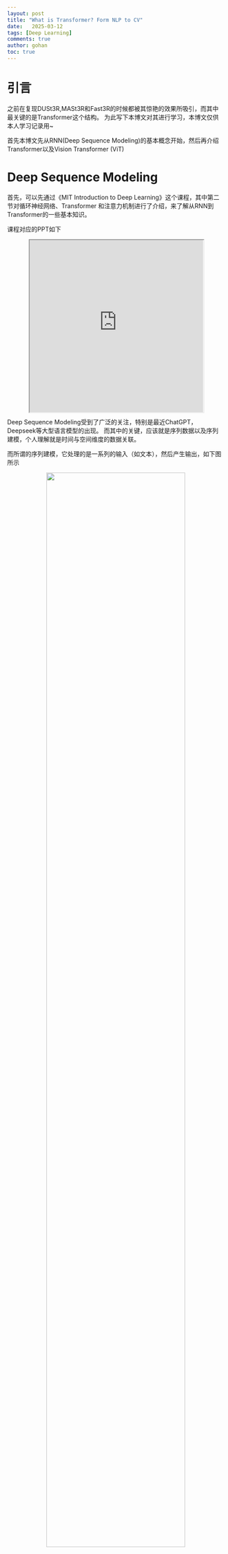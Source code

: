 ```yaml
---
layout: post
title: "What is Transformer? Form NLP to CV"
date:   2025-03-12
tags: [Deep Learning]
comments: true
author: gohan
toc: true
---
```



<!-- * 目录
{:toc} -->


<!-- !!!!!!!!!!!!!!!!!!!!!!!!!!!!!!!!!!!!!!!!!!!!!!!!!!!!!!!!!!!!!!!!!!!!!!!!!!!!!!!!!!!!!!!!!!!!!!!!!!!!!!!!!!!!!!!!!!!!!!!!!!! -->
# 引言
之前在复现DUSt3R,MASt3R和Fast3R的时候都被其惊艳的效果所吸引，而其中最关键的是Transformer这个结构。
为此写下本博文对其进行学习，本博文仅供本人学习记录用~

首先本博文先从RNN(Deep Sequence Modeling)的基本概念开始，然后再介绍Transformer以及Vision Transformer (ViT)


# Deep Sequence Modeling

首先，可以先通过《MIT Introduction to Deep Learning》这个课程，其中第二节对循环神经网络、Transformer 和注意力机制进行了介绍，来了解从RNN到Transformer的一些基本知识。

课程对应的PPT如下

<div align="center" style="
  position: relative; 
  width: 80%; 
  height: 400px;
  margin: 0 auto;
  border-radius: 15px;
  background: url('https://gohan.github.io/File/Representative_works/loading-icon.gif') center/contain no-repeat;
  ">
  <iframe width="100%" height="100%"
    src="https://introtodeeplearning.com/slides/6S191_MIT_DeepLearning_L2.pdf#toolbar=0&navpanes=0&scrollbar=0" ></iframe>
</div>

Deep Sequence Modeling受到了广泛的关注，特别是最近ChatGPT，Deepseek等大型语言模型的出现。
而其中的关键，应该就是序列数据以及序列建模，个人理解就是时间与空间维度的数据关联。

而所谓的序列建模，它处理的是一系列的输入（如文本），然后产生输出，如下图所示
<div align="center">
  <img src="https://gohan.github.io/ubuntu_md_blog/images/微信截图_20250312174235.png" width="80%" />
<figcaption>  
</figcaption>
</div>

## RNN
而RNN(Recurrent Neural Networks)则是最先用于处理顺序数据的

<div align="center">
  <table style="border: none; background-color: transparent;">
    <tr align="center">
      <td style="width: 50%; border: none; padding: 0.01; background-color: transparent; vertical-align: middle;">
        <img src="https://gohan.github.io/ubuntu_md_blog/images/微信截图_20250312174547.png" width="100%" />
        静态单个操作的神经网络（多个时间序列，独立操作）
      </td>
      <td style="width: 50%; border: none; padding: 0.01; background-color: transparent; vertical-align: middle;">
        <img src="https://gohan.github.io/ubuntu_md_blog/images/微信截图_20250312174737.png" width="100%" />
        顺序序列的神经网络（h为hidden state，作为先前的记录）
      </td>
    </tr>
  </table>
  <figcaption>
  左图由于鼓励处理每个输入，并没有将时间上的关联考虑，而右图则是输入考虑了先前时间步长（time step）的内部状态与当前的计算关联起来
  </figcaption>
</div>


<div align="center">
  <table style="border: none; background-color: transparent;">
    <tr align="center">
      <td style="width: 50%; border: none; padding: 0.01; background-color: transparent; vertical-align: middle;">
        <img src="https://gohan.github.io/ubuntu_md_blog/images/微信截图_20250312180530.png" width="100%" />
      </td>
      <td style="width: 50%; border: none; padding: 0.01; background-color: transparent; vertical-align: middle;">
        <img src="https://gohan.github.io/ubuntu_md_blog/images/微信截图_20250312180924.png" width="100%" />
      </td>
    </tr>
  </table>
  <figcaption>
  RNN State Update and Output
  </figcaption>
</div>

RNN的计算图如下图所示，这些在每个单独的时间步都是采用相同的权重矩阵。然后在每个片段（即每个单独的时间步长）计算loss，然后将所有的时间下的损失求和获取总的loss

<div align="center">
  <img src="https://gohan.github.io/ubuntu_md_blog/images/微信截图_20250312181116.png" width="80%" />
<figcaption>  
</figcaption>
</div>

RNN预测`Next word`要做的第一步，则是把语言转换成某种表达输入网络中，而不是直接输入单词。
而要做到这点，首先需要有单词表，具有所有可能遇到的单词的库。

然后，将这个词汇表中的各个单词映射到一个数字（也就是单词对应的数字索引），那么就可以将语句转换为向量。
而下图的第三步embedding就是将数字索引映射到一个大小固定的向量（如下图，以二进制编码，就是2，对应的是cat）。
当然也可以通过learning的方法来学习把单词映射到低维度、长度固定的空间，这样相似的单词就会位于相似的区域~

<div align="center">
  <img src="https://gohan.github.io/ubuntu_md_blog/images/微信截图_20250312183428.png" width="80%" />
<figcaption>  
</figcaption>
</div>

而RNN的训练也是采用BP，只不过是叫`Backpropagation Through Time (BPTT)`

<div align="center">
  <table style="border: none; background-color: transparent;">
    <tr align="center">
      <td style="width: 50%; border: none; padding: 0.01; background-color: transparent; vertical-align: middle;">
        <img src="https://gohan.github.io/ubuntu_md_blog/images/微信截图_20250313113439.png" width="100%" />
      </td>
      <td style="width: 50%; border: none; padding: 0.01; background-color: transparent; vertical-align: middle;">
        <img src="https://gohan.github.io/ubuntu_md_blog/images/微信截图_20250313113455.png" width="100%" />
      </td>
    </tr>
  </table>
  <figcaption>
  BP vs BPTT
  </figcaption>
</div>

所谓的BP Through Time也就是不再通过单个前馈网络反向传播损失，而是跨越所有的time step来反向传播误差，这样可以把来自后面时间的误差反馈到前面的时间去。

而如果有很多大的值，会导致梯度爆炸，而如果有很多小的值又会导致梯度消失，这样就导致无法将时间较晚的梯度传递到最开始.这也就是RNN比较难训练的因素之一.

<div align="center">
  <img src="https://gohan.github.io/ubuntu_md_blog/images/微信截图_20250313114812.png" width="80%" />
  <table style="border: none; background-color: transparent;">
    <tr align="center">
      <td style="width: 50%; border: none; padding: 0.01; background-color: transparent; vertical-align: middle;">
        <img src="https://gohan.github.io/ubuntu_md_blog/images/微信截图_20250313114818.png" width="80%" />
      </td>
      <td style="width: 50%; border: none; padding: 0.01; background-color: transparent; vertical-align: middle;">
        <img src="https://gohan.github.io/ubuntu_md_blog/images/微信截图_20250313114825.png" width="80%" />
      </td>
    </tr>
  </table>
   <img src="https://gohan.github.io/ubuntu_md_blog/images/微信截图_20250313115109.png" width="80%" />
  <figcaption>
  </figcaption>
</div>

那么因此，GRU也就是出来了，通过一个gate来控制传递隐藏状态更新的信息量，此外LSTM也被提出来了。
它们的结构内部有极其巧妙的长期状态输入和输出，能够让模型从文本中提取丰富的上下文语义。

<div align="center">
  <img src="https://gohan.github.io/ubuntu_md_blog/images/微信截图_20250313115615.png" width="80%" />
<figcaption>  
</figcaption>
</div>

而RNN也有以下的局限：
1. Encoding bottleneck，RNN的状态是一个固定size的向量，因此只能将有限的信息封装到里面
2. Slow, no parallelization，由于RNN是逐个time step来处理信息的（有固定的顺序依赖性），因此没法并行运算，
3. Not long memory，而上面的第一点，有限的状态编码会限制循环架构的长期记忆容量

<div align="center">
  <img src="https://gohan.github.io/ubuntu_md_blog/images/微信截图_20250313120659.png" width="80%" />
<figcaption>  
</figcaption>
</div>

那么针对这些局限，研究人员就开始思考如何去处理全部的数据，而并不是组个time step来处理，也就是消除掉递归的需求，如下所示：

<div align="center">
  <img src="https://gohan.github.io/ubuntu_md_blog/images/微信截图_20250313120851.png" width="80%" />
<figcaption>  
</figcaption>
</div>
也就是把全部都整合到一起，这个也就是Transformer的motivation

<!-- !!!!!!!!!!!!!!!!!!!!!!!!!!!!!!!!!!!!!!!!!!!!!!!!!!!!!!!!!!!!!!!!!!!!!!!!!!!!!!!!!!!!!!!!!!!!!!!!!!!!!!!!!!!!!!!!!!!!!!!!!!! -->

# Transformer

Transformer最早是由2017年Google的[《Attention is All You Need》](https://proceedings.neurips.cc/paper/2017/file/3f5ee243547dee91fbd053c1c4a845aa-Paper.pdf)这篇论文提出的，当时主要是针对自然语言处理领域提出的。
之前的RNN模型记忆长度有限（后续虽然由LSTM），但无法并行化，只有计算完$t_i$时刻后的数据才能计算$t_{i+1}$时刻的数据，但Transformer都可以做到（理论上其记忆长度是无限长的，并且其可以并行优化）

Transformer的基本解析其实可以用下图来描述

<div align="center">
  <img src="https://gohan.github.io/ubuntu_md_blog/images/微信截图_20250312111034.png" width="80%" />
<figcaption>  
</figcaption>
</div>

下面对其关键部分进行解读

## Self-Attention
先假设输入的序列长度为2，两个输入节点$x_1$和$x_2$通过Input Embedding也就是图中的$f(x)$将输入映射到$a_1$和$a_2$
<div align="center">
  <img src="https://gohan.github.io/ubuntu_md_blog/images/微信截图_20250312115425.png" width="80%" />
<figcaption>  
</figcaption>
</div>

然后将$a_1$和$a_2$通过三个变换矩阵$W_Q,W_K,W_V$(可训练，共享权重的全连接层)得到对应的$q^i,k^i,v^i$。

为什么要QKV这三个信息呢？直观来讲，这三者分别代表：
* $q$代表query，可以理解为查询的需求。后续会去和每一个$k$进行匹配
* $k$代表key，可以理解为被查询时用于匹配的键值。后续会被每个$q$匹配
* $v$则是从$a$中提取的信息，可以理解为$q$查询，$k$应答，那么对应的匹配度是多少

后续$q$和$k$匹配的过程可以理解成计算两者的相关性，相关性越大对应$v$的权重也就越大。
然后把匹配大的通过softmax提取出来，这样我们就可以得到更重要的信息，那么这个信息也就是需要强调（attention）让网络重点学习的~

而之所以说transformer是可以并行运算的，其实就是因为它是可以写成矩阵形式的操作，如下面的样例

<div align="center">
  <img src="https://gohan.github.io/ubuntu_md_blog/images/微信截图_20250312115931.png" width="60%" />
  <img src="https://gohan.github.io/ubuntu_md_blog/images/微信截图_20250312115937.png" width="60%" />
<figcaption>  
</figcaption>
</div>

在分别获取了QKV后，通过下面公式以及softmax的处理得到($\widehat{a}_{1,1}$,$\widehat{a}_{1,2}$)和($\widehat{a}_{2,1}$,$\widehat{a}_{2,2}$)
<div align="center">
  <img src="https://gohan.github.io/ubuntu_md_blog/images/微信截图_20250312112645.png" width="60%" />
  <img src="https://gohan.github.io/ubuntu_md_blog/images/微信截图_20250312120342.png" width="80%" />
<figcaption>  
</figcaption>
</div>

此处的$\widehat{a}$相当于计算得到针对每个$v$的权重，接着进行加权得到最终结果$b_1$和$b_2$
<div align="center">
  <img src="https://gohan.github.io/ubuntu_md_blog/images/微信截图_20250312120535.png" width="80%" />
<figcaption>  
</figcaption>
</div>



所谓的`Self-Attention`就是论文中的一个公式,也就是通过输入序列$a_1$和$a_2$，得到对应的映射$b_1$和$b_2$

<div align="center">
  <img src="https://gohan.github.io/ubuntu_md_blog/images/微信截图_20250312112645.png" width="60%" />
  <img src="https://gohan.github.io/ubuntu_md_blog/images/微信截图_20250312112954.png" width="40%" />
<figcaption>  
</figcaption>
</div>

上面采用的是两个序列为解析样例，下面用一个实际的输入一个句子来解析上面公司的过程。

对于输入的句子$x$,首先先embedding提取向量，然后添加位置编码（位置编码下面介绍）
<div align="center">
  <img src="https://gohan.github.io/ubuntu_md_blog/images/微信截图_20250313122729.png" width="60%" />
<figcaption>  
</figcaption>
</div>

然后分别提取QKV（query, key, value），也就是用于搜索看哪个才是重要的信息

<div align="center">
  <img src="https://gohan.github.io/ubuntu_md_blog/images/微信截图_20250313122902.png" width="60%" />
<figcaption>  
</figcaption>
</div>

然后通过公式来计算每对特征对应的query与key，获得它们的相似性

<div align="center">
  <img src="https://gohan.github.io/ubuntu_md_blog/images/微信截图_20250313122949.png" width="60%" />
<figcaption>  
</figcaption>
</div>

然后用softmax来计算attention的权重，就是哪个地方是需要被attention的（获取各个组成部分之间的相互关联的相对权重）

<div align="center">
  <img src="https://gohan.github.io/ubuntu_md_blog/images/微信截图_20250313123046.png" width="60%" />
<figcaption>  
</figcaption>
</div>

接下来就是self-attention来提取特征，可以理解为与自身的value相乘，来进一步提取attention的特征

<div align="center">
  <img src="https://gohan.github.io/ubuntu_md_blog/images/微信截图_20250313123125.png" width="60%" />
<figcaption>  
</figcaption>
</div>

整体对于self-attention的公式理解也就是下图

<div align="center">
  <img src="https://gohan.github.io/ubuntu_md_blog/images/微信截图_20250313123237.png" width="60%" />
<figcaption>  
</figcaption>
</div>


## Multi-Head Attention
`Multi-head attention allows the model to jointly attend to information from different representation subspaces at different positions`
而之所以要加head，可以直观理解为进一步提升网络的容量，就是不仅仅attention一个区域，而是多个区域，直观理解如下图所示

<div align="center">
  <img src="https://gohan.github.io/ubuntu_md_blog/images/微信截图_20250313124131.png" width="60%" />
<figcaption>  
</figcaption>
</div>


所谓的Multi-Head其实也就是上面的self attention中$W_Q,W_K,W_V$得到对应的$q^i,k^i,v^i$分别拆分多个head（均分操作，将$q^i,k^i,v^i$均分为$h$份），然后分别对应部分汇聚到一个head中。如下图所示。$q^1$拆分为$q^{1,1}$和$q^{1,2}$，然后$q^{1,1}$就是属于head1，而$q^{1,2}$则是属于head2

<div align="center">
  <img src="https://gohan.github.io/ubuntu_md_blog/images/微信截图_20250312113450.png" width="80%" />
  <img src="https://gohan.github.io/ubuntu_md_blog/images/微信截图_20250312113552.png" width="80%" />
  <img src="https://gohan.github.io/ubuntu_md_blog/images/微信截图_20250312113732.png" width="80%" />
<figcaption>  
</figcaption>
</div>

这样就可以把数据可以分为head1和head2对应的数据，然后再对每个head执行上面self attention的一系列过程，就能得到对应的b(比如$head1$对应了$b_{1,1}$和$b_{2,2}$)

<div align="center">
   <img src="https://gohan.github.io/ubuntu_md_blog/images/微信截图_20250312112645.png" width="60%" />
   <img src="https://gohan.github.io/ubuntu_md_blog/images/微信截图_20250312121247.png" width="80%" />
<figcaption>  
</figcaption>
</div>

接下来，再对每个head得到的结果b进行拼接（concat）

<div align="center">
  <img src="https://gohan.github.io/ubuntu_md_blog/images/微信截图_20250312114123.png" width="80%" />
<figcaption>  
</figcaption>
</div>

接着将拼接后的结果通过一个可学习的参数$W^O$进行融合，得到最终的结果$b_1$和$b_2$

<div align="center">
  <img src="https://gohan.github.io/ubuntu_md_blog/images/微信截图_20250312114322.png" width="80%" />
<figcaption>  
</figcaption>
</div>

因此，所谓的Multi-Head就是对应论文下面的公式：

<div align="center">
  <img src="https://gohan.github.io/ubuntu_md_blog/images/微信截图_20250312114436.png" width="60%" />
  <img src="https://gohan.github.io/ubuntu_md_blog/images/微信截图_20250312114655.png" width="40%" />
<figcaption>  
</figcaption>
</div>

## Positional Encoding
对于上面的multi-head attention，如果$a_2$和$a_3$位置变了，那么实际上对于$b_1$是没有影响的，因此就引入位置编码

<div align="center">
  <img src="https://gohan.github.io/ubuntu_md_blog/images/微信截图_20250312114903.png" width="80%" />
<figcaption>  
</figcaption>
</div>

而所谓的位置编码其实就是对于每个$a_i$都加入一个可训练的位置编码（或者论文计算公式算出的位置编码）

<div align="center">
  <img src="https://gohan.github.io/ubuntu_md_blog/images/微信截图_20250312115009.png" width="60%" />
<figcaption>  
</figcaption>
</div>


<!-- !!!!!!!!!!!!!!!!!!!!!!!!!!!!!!!!!!!!!!!!!!!!!!!!!!!!!!!!!!!!!!!!!!!!!!!!!!!!!!!!!!!!!!!!!!!!!!!!!!!!!!!!!!!!!!!!!!!!!!!!!!! -->

# Vision Transformer (ViT)
来自于2020的ICLR[《An image is worth 16x16 words: Transformers for image recognition at scale》](https://arxiv.org/pdf/2010.11929/1000)

ViT模型的模型架构如下图所示.对于输入的图片，首先将其分成每个小的patches.
然后将每个patches输入embedding层，然后得到每个patches对应的token，然后再这一系列的token前面加入新的token（用于分类的class token）。
至此应该就是相当于NLP中Transformer的$a_i$，然后再加入位置信息（Position embedding）

<div align="center">
  <img src="https://gohan.github.io/ubuntu_md_blog/images/微信截图_20250312131237.png" width="80%" />
  <img src="https://gohan.github.io/ubuntu_md_blog/images/b3b87535b91b51d80adc759455531f14.gif" width="80%" />
<figcaption>  
</figcaption>
</div>

然后根据Transformer中输入多少个patches就能得到多少个输出，输出再通过MLP来实现分类的层结构。

## Embedding Layer
对于标准的Transformer模块，要求输入的是token（向量）序列（一个二维的矩阵，[num_token, token_dim]）。
但是对于图像数据而言，其数据格式为[H, W, C]是三维矩阵明显不是Transformer想要的。所以需要先通过一个Embedding层来对数据做个变换。如下图所示

<div align="center">
  <img src="https://gohan.github.io/ubuntu_md_blog/images/微信截图_20250312133423.png" width="80%" />
<figcaption>  
</figcaption>
</div>

其中token 0-9对应的都是向量序列（二维的矩阵）。以ViT-B/16为例，对于16*16大小的patch，每个token向量长度为16*16*3=768。

而在具体的在代码实现中，通过一个卷积层来实现。 
以ViT-B/16为例，直接使用一个卷积核大小为16x16，步距为16，卷积核个数（channel数）为768的卷积来实现。
通过卷积原图[224, 224, 3] -> [14, 14, 768]，然后把H以及W两个维度展平即可[14, 14, 768] -> [196, 768]（14*14=196），此时正好变成了一个二维矩阵，正是Transformer想要的（num_token=196，token_dim=768，一共196个token，每个token的维度为768）。

在输入Transformer Encoder之前注意需要加上`class token`以及`Position Embedding`。 
* 在上面的tokens[num_token, token_dim]中插入一个专门用于分类的`class token`，这个`class token`是一个可训练的参数，数据格式和其他token一样都是一个向量，
以ViT-B/16为例，就是一个长度为768的向量，与之前从图片中生成的tokens拼接在一起，`Cat([1, 768], [196, 768]) -> [197, 768]`
* 至于`Position Embedding`也就是前面Transformer中提到的Positional Encoding，采用的是一个可训练的参数，由于是直接叠加在tokens上的（执行加的操作），所以shape要一样。以ViT-B/16为例，拼接`class token`后shape是[197, 768]，那么对应的Position Embedding的shape也是[197, 768]。

关于位置编码，论文也通过实验验证了，如果实用了能带来3%的提升，而具体实用什么形式的编码，差异并不大~
而之所以要用位置编码，直观理解就是ViT对于输入的image patch/token是没有管输入的顺序的，因此位置编码就成了持续跟踪patch token相对于原图的位置的一个关键因素

下图红色标出的是对于每个patch的最终学习到的位置编码与其他patch的位置编码进行求余弦相似度，可以看到最亮（值为1）是自身所在的位置。而其与对应的一列和一行的相似度都比较高.

<div align="center">
  <img src="https://gohan.github.io/ubuntu_md_blog/images/微信截图_20250312141011.png" width="100%" />
<figcaption>  
</figcaption>
</div>

## Transformer Encoder

Transformer Encoder其实就是重复堆叠Encoder Block L次

<div align="center">
  <img src="https://gohan.github.io/ubuntu_md_blog/images/微信截图_20250312141410.png" width="80%" />
<figcaption>  
</figcaption>
</div>

对于上图重新绘制的Encoder Block，主要由以下几部分组成：
* Layer Normalization，该方法主要是针对NLP领域提出的，这里是对每个token进行Norm处理
* Multi-Head Attention也就是上面提到的Transformer的结构
* Dropout/DropPath，在原论文的代码中是直接使用的Dropout层（论文没画，源码有），也就是正则化（通过一定的概率随机将隐藏神经元的某些激活值设置为零，以实现简化网络，避免过拟合）
* MLP Block，就是全连接+GELU激活函数+Dropout组成的，其中，第一个全连接层会把输入节点个数翻4倍[197, 768] -> [197, 3072]，第二个全连接层会还原回原节点个数[197, 3072] -> [197, 768]


## MLP Head

通过Transformer Encoder后输出的shape和输入的shape是保持不变的，以ViT-B/16为例，输入的token是[197, 768]输出的还是[197, 768]。
由于只是需要分类的信息，所以只需要提取出`class token`生成的对应结果就行，即[197, 768]中抽取出`class token`对应的[1, 768]。
然后通过MLP Head得到最终的分类结果~

<div align="center">
  <img src="https://gohan.github.io/ubuntu_md_blog/images/微信截图_20250312142341.png" width="80%" />
<figcaption>  
</figcaption>
</div>

MLP Head原论文中说：在训练ImageNet21K时是由Linear(全连接层)+tanh激活函数+Linear组成。但是迁移到ImageNet1K上或者自己的数据上时，只用一个Linear即可。
故此，MLP head就理解为一共全连接层即可~

最终的ViT-B/16整个pipeline如下图所示：
<div align="center">
  <img src="https://gohan.github.io/ubuntu_md_blog/images/微信截图_20250312142631.png" width="100%" />
<figcaption>  
</figcaption>
</div>



# 参考资料
* [Course lectures for MIT Introduction to Deep Learning](https://www.youtube.com/playlist?list=PLtBw6njQRU-rwp5__7C0oIVt26ZgjG9NI)
* [Website of MIT Introduction to Deep Learning](https://introtodeeplearning.com/)
* [Code for MIT Introduction to Deep Learning](https://github.com/MITDeepLearning/introtodeeplearning)
* [B站的MIT深度学习: 循环神经网络、Transformer 和注意力机制](https://www.bilibili.com/list/watchlater?oid=114141507425125&bvid=BV1zkREYbE4E&spm_id_from=333.1387.top_right_bar_window_view_later.content.click)
* [Attention is All You Need精读](https://blog.csdn.net/weixin_73654895/article/details/142419678?spm=1001.2014.3001.5501)
* [Transformers: from NLP to CV](https://ibrahimsobh.github.io/Transformers/)
* [详解Transformer中Self-Attention以及Multi-Head Attention](https://blog.csdn.net/qq_37541097/article/details/117691873)
* [Vision Transformer详解](https://blog.csdn.net/qq_37541097/article/details/118242600)
* [CV攻城狮入门VIT(vision transformer)之旅——VIT原理详解篇](https://blog.csdn.net/qq_47233366/article/details/128122756)


